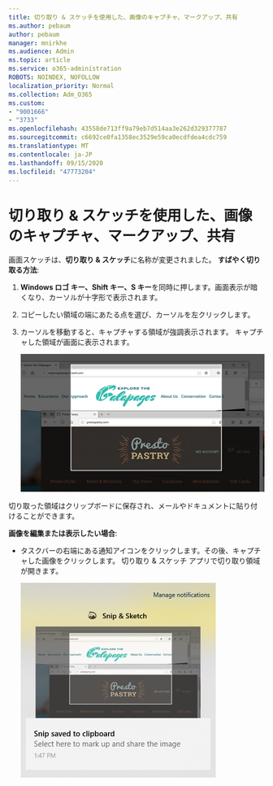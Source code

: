 ```yaml
---
title: 切り取り & スケッチを使用した、画像のキャプチャ、マークアップ、共有
ms.author: pebaum
author: pebaum
manager: mnirkhe
ms.audience: Admin
ms.topic: article
ms.service: o365-administration
ROBOTS: NOINDEX, NOFOLLOW
localization_priority: Normal
ms.collection: Adm_O365
ms.custom:
- "9001666"
- "3733"
ms.openlocfilehash: 43558de713ff9a79eb7d514aa3e262d329377787
ms.sourcegitcommit: c6692ce0fa1358ec3529e59ca0ecdfdea4cdc759
ms.translationtype: MT
ms.contentlocale: ja-JP
ms.lasthandoff: 09/15/2020
ms.locfileid: "47773204"
---
```

# <a name="use-snip--sketch-to-capture-mark-up-and-share-images"></a>切り取り & スケッチを使用した、画像のキャプチャ、マークアップ、共有

画面スケッチは、**切り取り & スケッチ**に名称が変更されました。 **すばやく切り取る方法**:

1. **Windows ロゴ キー、Shift キー、S キー**を同時に押します。画面表示が暗くなり、カーソルが十字形で表示されます。 

2. コピーしたい領域の端にあたる点を選び、カーソルを左クリックします。 

3. カーソルを移動すると、キャプチャする領域が強調表示されます。 キャプチャした領域が画面に表示されます。

   ![強調表示されている選択の画像](media/snipone.png)

切り取った領域はクリップボードに保存され、メールやドキュメントに貼り付けることができます。 

**画像を編集または表示したい場合**: 

- タスクバーの右端にある通知アイコンをクリックします。その後、キャプチャした画像をクリックします。 切り取り & スケッチ アプリで切り取り領域が開きます。

   ![Snipping アプリに表示されている画像の画像](media/sniptwo.png)
